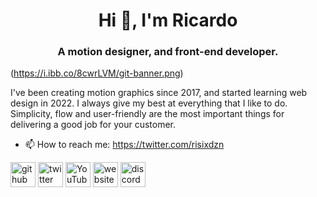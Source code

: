 <h1 align="center">Hi 👋, I'm Ricardo</h1>
<h3 align="center">A motion designer, and front-end developer.</h3>

(https://i.ibb.co/8cwrLVM/git-banner.png)

I've been creating motion graphics since 2017, and started learning web design in 2022. I always give my best at everything that I like to do. Simplicity, flow and user-friendly are the most important things for delivering a good job for your customer.

- 📫 How to reach me: https://twitter.com/risixdzn 

[<img src='https://cdn.jsdelivr.net/npm/simple-icons@3.0.1/icons/github.svg' alt='github' height='40'>](https://github.com/risixdzn)  [<img src='https://cdn.jsdelivr.net/npm/simple-icons@3.0.1/icons/twitter.svg' alt='twitter' height='40'>](https://twitter.com/risixdzn)  [<img src='https://cdn.jsdelivr.net/npm/simple-icons@3.0.1/icons/youtube.svg' alt='YouTube' height='40'>](https://www.youtube.com/channel/UCNe8csUeNdFj8psI4Ydz3KQ)  [<img src='https://cdn.jsdelivr.net/npm/simple-icons@3.0.1/icons/icloud.svg' alt='website' height='40'>](risixdzn.github.io/home)  [<img src='https://cdn.jsdelivr.net/npm/simple-icons@3.0.1/icons/discord.svg' alt='discord' height='40'>](discord.gg/P8Xzt6bKm5)  

